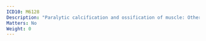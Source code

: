 ```yaml
---
ICD10: M6128
Description: "Paralytic calcification and ossification of muscle: Other"
Matters: No
Weight: 0
---
```

